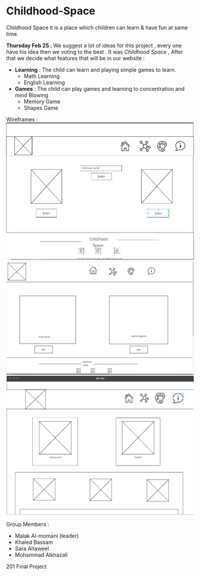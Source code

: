 # Childhood-Space

Childhood Space it is a place which children can learn & have fun at same time.

**Thursday Feb 25** : We suggest a lot of ideas for this project , every one have his idea then we voting to the best . It was *Childhood Space* , After that we decide what features that will be in our website : 
- **Learning** : The child can learn and playing simple games to learn.
  - Math Learning
  - English Learning
- **Games** : The child can play games and learning to concentration and mind Blowing
  - Memory Game
  - Shapes Game

Wireframes :
![home_wireframe](img/home-wireframe.PNG)
![game_wireframe](img/game-wireframe.png)
![learning_wireframe](img/learning-wireframe.png)

Group Members :
- Malak Al-momani (leader)
- Khaled Bassam
- Sara Altaweel 
- Mohammad Alkhazali

201 Final Project
